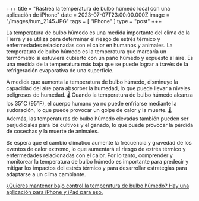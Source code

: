 +++
title = "Rastrea la temperatura de bulbo húmedo local con una aplicación de iPhone"
date = 2023-07-07T23:00:00.000Z
image = "/images/hum_2145.JPG"
tags = [ "iPhone" ]
type = "post"
+++

La temperatura de bulbo húmedo es una medida importante del clima de la Tierra y se utiliza para determinar el riesgo de estrés térmico y enfermedades relacionadas con el calor en humanos y animales. La temperatura de bulbo húmedo es la temperatura que marcaría un termómetro si estuviera cubierto con un paño húmedo y expuesto al aire. Es una medida de la temperatura más baja que se puede lograr a través de la refrigeración evaporativa de una superficie.

A medida que aumenta la temperatura de bulbo húmedo, disminuye la capacidad del aire para absorber la humedad, lo que puede llevar a niveles peligrosos de humedad. 🌡️ Cuando la temperatura de bulbo húmedo alcanza los 35°C (95°F), el cuerpo humano ya no puede enfriarse mediante la sudoración, lo que puede provocar un golpe de calor y la muerte. 🌡️ Además, las temperaturas de bulbo húmedo elevadas también pueden ser perjudiciales para los cultivos y el ganado, lo que puede provocar la pérdida de cosechas y la muerte de animales.

Se espera que el cambio climático aumente la frecuencia y gravedad de los eventos de calor extremo, lo que aumentará el riesgo de estrés térmico y enfermedades relacionadas con el calor. Por lo tanto, comprender y monitorear la temperatura de bulbo húmedo es importante para predecir y mitigar los impactos del estrés térmico y para desarrollar estrategias para adaptarse a un clima cambiante.

[¿Quieres mantener bajo control la temperatura de bulbo húmedo?
Hay una aplicación para iPhone y iPad para eso.](https://climacam.com)
